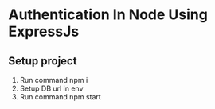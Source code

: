 # Authentication In Node Using ExpressJs

## Setup project
1. Run command npm i
2. Setup DB url in env
2. Run command npm start